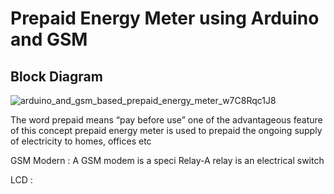 # Prepaid Energy Meter using Arduino and GSM


## Block Diagram
![arduino_and_gsm_based_prepaid_energy_meter_w7C8Rqc1J8](https://user-images.githubusercontent.com/98826329/155730980-46400784-f4d2-431c-94a7-536595695d88.png)

The word prepaid means 
“pay before use” one of the advantageous feature of this concept prepaid energy meter is used to prepaid the 
ongoing supply of electricity to homes, offices etc


GSM Modern : A GSM modem is a speci
Relay-A relay is an electrical switch

LCD : 


